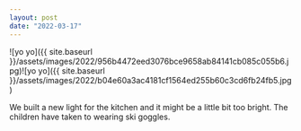 ```yaml
---
layout: post
date: "2022-03-17"
---
```


![yo yo]({{ site.baseurl }}/assets/images/2022/956b4472eed3076bce9658ab84141cb085c055b6.jpg)![yo yo]({{ site.baseurl }}/assets/images/2022/b04e60a3ac4181cf1564ed255b60c3cd6fb24fb5.jpg)

We built a new light for the kitchen and it might be a little bit too bright. The children have taken to wearing ski goggles.
